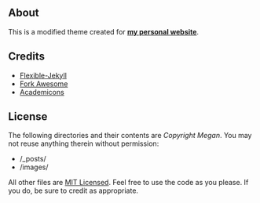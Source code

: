 ## About

This is a modified theme created for **[my personal website](https://megdna.github.io)**.

## Credits

- [Flexible-Jekyll](https://github.com/artemsheludko/flexible-jekyll)
- [Fork Awesome](https://github.com/ForkAwesome/Fork-Awesome)
- [Academicons](https://github.com/jpswalsh/academicons)

## License

The following directories and their contents are *Copyright Megan*.  You may not reuse anything therein without permission:

- /_posts/
- /images/

All other files are [MIT Licensed](https://opensource.org/licenses/mit-license.html).  Feel free to use the code as you please.  If you do, be sure to credit as appropriate.
